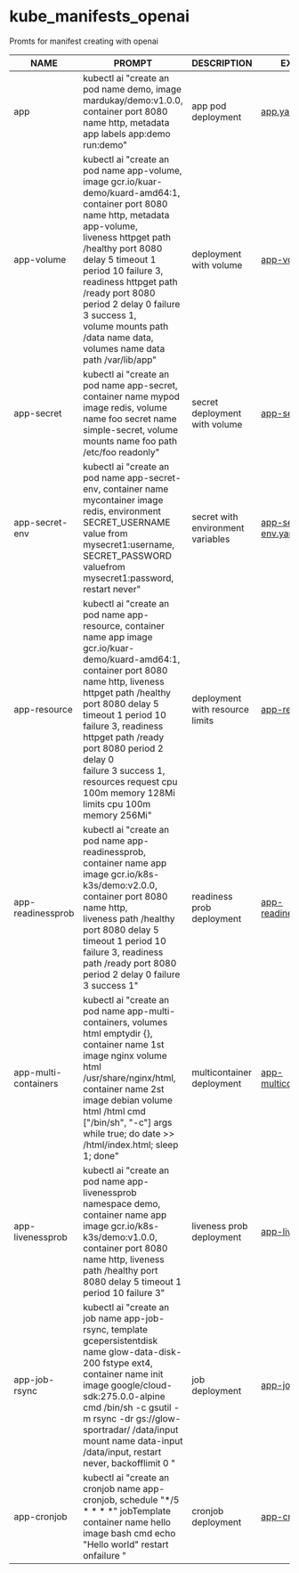 # kube_manifests_openai
Promts for manifest creating with openai

| NAME                 | PROMPT                                                       | DESCRIPTION                       | EXAMPLE                                                      |
| -------------------- | ------------------------------------------------------------ | --------------------------------- | ------------------------------------------------------------ |
| app                  | kubectl ai "create an pod name demo, image mardukay/demo:v1.0.0,<br /> container port 8080 name http, metadata app labels app:demo run:demo" | app pod deployment                | [app.yaml](https://github.com/Mardukay/kube_manifests_openai/blob/main/yaml/app.yaml) |
| app-volume           | kubectl ai "create an pod name app-volume, image gcr.io/kuar-demo/kuard-amd64:1, container port 8080 name http, metadata app-volume,<br/>liveness httpget path /healthy port 8080 delay 5 timeout 1 period 10 failure 3,  readiness httpget path /ready port 8080 period 2 delay 0 failure 3 success 1,<br/>volume mounts path /data name data, volumes name data path /var/lib/app" | deployment with volume            | [app-volume.yaml](https://github.com/Mardukay/kube_manifests_openai/blob/main/yaml/app-volumeMounts.yaml) |
| app-secret           | kubectl ai "create an pod name app-secret, container name mypod image redis, volume name foo secret name simple-secret, volume mounts name foo path /etc/foo readonly" | secret deployment with volume     | [app-secret.yaml](https://github.com/Mardukay/kube_manifests_openai/blob/main/yaml/app-secret.yaml) |
| app-secret-env       | kubectl ai "create an pod name app-secret-env, container name mycontainer image redis, environment SECRET_USERNAME value from mysecret1:username, SECRET_PASSWORD valuefrom mysecret1:password, restart never" | secret with environment variables | [app-secret-env.yaml](https://github.com/Mardukay/kube_manifests_openai/blob/main/yaml/app-secret-env.yaml) |
| app-resource         | kubectl ai "create an pod name app-resource, container name app image gcr.io/kuar-demo/kuard-amd64:1,<br/>container port 8080 name http, liveness httpget path /healthy port 8080 delay 5 timeout 1 period 10 failure 3,  readiness httpget path /ready port 8080 period 2 delay 0<br/>failure 3 success 1, resources request cpu 100m memory 128Mi limits cpu 100m memory 256Mi" | deployment with resource limits   | [app-resource.yaml](https://github.com/Mardukay/kube_manifests_openai/blob/main/yaml/app-resources.yaml) |
| app-readinessprob    | kubectl ai "create an pod name app-readinessprob, container name app image gcr.io/k8s-k3s/demo:v2.0.0, container port 8080 name http,<br/>liveness path /healthy port 8080 delay 5 timeout 1 period 10 failure 3,  readiness path /ready port 8080 period 2 delay 0 failure 3 success 1" | readiness prob deployment         | [app-readiness.yaml](https://github.com/Mardukay/kube_manifests_openai/blob/main/yaml/app-readinessProbe.yaml) |
| app-multi-containers | kubectl ai "create an pod name app-multi-containers, volumes html emptydir {},<br/>container name 1st image nginx volume html  /usr/share/nginx/html, container name 2st image debian volume html /html cmd ["/bin/sh", "-c"] args while true; do date >> /html/index.html; sleep 1; done" | multicontainer deployment         | [app-multicontainer.yaml](https://github.com/Mardukay/kube_manifests_openai/blob/main/yaml/app-multicontainer.yaml) |
| app-livenessprob     | kubectl ai "create an pod name app-livenessprob namespace demo, container name app image gcr.io/k8s-k3s/demo:v1.0.0,<br/>container port 8080 name http, liveness path /healthy port 8080 delay 5 timeout 1 period 10 failure 3" | liveness prob deployment          | [app-liveness.yaml](https://github.com/Mardukay/kube_manifests_openai/blob/main/yaml/app-livenessProbe.yaml) |
| app-job-rsync        | kubectl ai "create an job name app-job-rsync, template gcepersistentdisk name glow-data-disk-200 fstype ext4,<br/>container name init image google/cloud-sdk:275.0.0-alpine cmd /bin/sh -c gsutil -m rsync -dr gs://glow-sportradar/ /data/input mount name data-input /data/input, restart never, backofflimit 0 " | job deployment                    | [app-job.yaml](https://github.com/Mardukay/kube_manifests_openai/blob/main/yaml/app-job.yaml) |
| app-cronjob          | kubectl ai "create an cronjob name app-cronjob, schedule "*/5 * * * *" jobTemplate  container name hello image bash cmd echo "Hello world" restart onfailure " | cronjob deployment                | [app-cronjob.yaml](https://github.com/Mardukay/kube_manifests_openai/blob/main/yaml/app-cronjob.yaml) |

